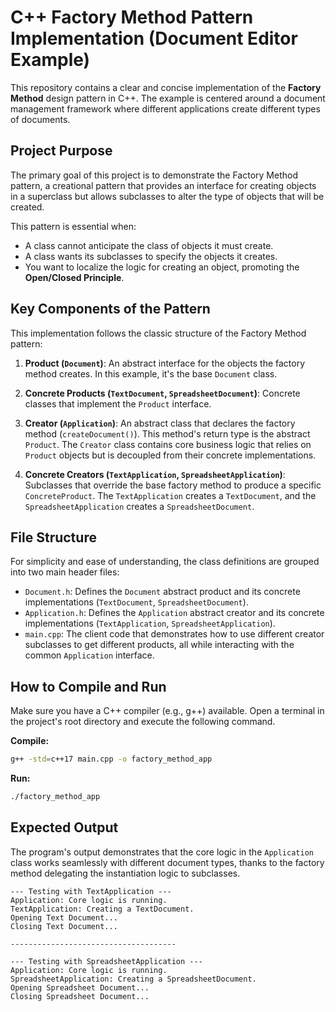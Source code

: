 

# C++ Factory Method Pattern Implementation (Document Editor Example)

This repository contains a clear and concise implementation of the **Factory Method** design pattern in C++. The example is centered around a document management framework where different applications create different types of documents.

## Project Purpose

The primary goal of this project is to demonstrate the Factory Method pattern, a creational pattern that provides an interface for creating objects in a superclass but allows subclasses to alter the type of objects that will be created.

This pattern is essential when:
-   A class cannot anticipate the class of objects it must create.
-   A class wants its subclasses to specify the objects it creates.
-   You want to localize the logic for creating an object, promoting the **Open/Closed Principle**.

## Key Components of the Pattern

This implementation follows the classic structure of the Factory Method pattern:

1.  **Product (`Document`)**: An abstract interface for the objects the factory method creates. In this example, it's the base `Document` class.

2.  **Concrete Products (`TextDocument`, `SpreadsheetDocument`)**: Concrete classes that implement the `Product` interface.

3.  **Creator (`Application`)**: An abstract class that declares the factory method (`createDocument()`). This method's return type is the abstract `Product`. The `Creator` class contains core business logic that relies on `Product` objects but is decoupled from their concrete implementations.

4.  **Concrete Creators (`TextApplication`, `SpreadsheetApplication`)**: Subclasses that override the base factory method to produce a specific `ConcreteProduct`. The `TextApplication` creates a `TextDocument`, and the `SpreadsheetApplication` creates a `SpreadsheetDocument`.

## File Structure

For simplicity and ease of understanding, the class definitions are grouped into two main header files:

-   `Document.h`: Defines the `Document` abstract product and its concrete implementations (`TextDocument`, `SpreadsheetDocument`).
-   `Application.h`: Defines the `Application` abstract creator and its concrete implementations (`TextApplication`, `SpreadsheetApplication`).
-   `main.cpp`: The client code that demonstrates how to use different creator subclasses to get different products, all while interacting with the common `Application` interface.

## How to Compile and Run

Make sure you have a C++ compiler (e.g., g++) available. Open a terminal in the project's root directory and execute the following command.

**Compile:**
```bash
g++ -std=c++17 main.cpp -o factory_method_app
```

**Run:**
```bash
./factory_method_app
```


## Expected Output

The program's output demonstrates that the core logic in the `Application` class works seamlessly with different document types, thanks to the factory method delegating the instantiation logic to subclasses.

```
--- Testing with TextApplication ---
Application: Core logic is running.
TextApplication: Creating a TextDocument.
Opening Text Document...
Closing Text Document...

-------------------------------------

--- Testing with SpreadsheetApplication ---
Application: Core logic is running.
SpreadsheetApplication: Creating a SpreadsheetDocument.
Opening Spreadsheet Document...
Closing Spreadsheet Document...
```
